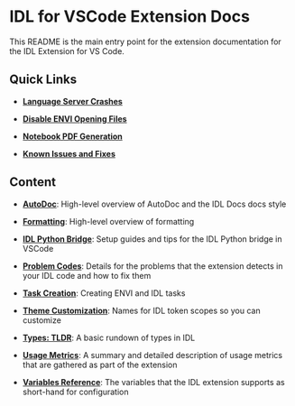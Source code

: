 # IDL for VSCode Extension Docs

This README is the main entry point for the extension documentation for the IDL Extension for VS Code.

## Quick Links

- [**Language Server Crashes**](./general/LANGUAGE_SERVER_CRASHES.md)

- [**Disable ENVI Opening Files**](./general/DISABLE_ENVI_FILE_ASSOCIATIONS.md)

- [**Notebook PDF Generation**](./notebooks/PDF_GENERATION.md)

- [**Known Issues and Fixes**](./general/KNOWN_ISSUES.md)

## Content

- [**AutoDoc**](./general/AUTO_DOC.md): High-level overview of AutoDoc and the IDL Docs docs style

- [**Formatting**](./general/FORMATTING.md): High-level overview of formatting

- [**IDL Python Bridge**](./general/IDL_PYTHON_BRIDGE.md): Setup guides and tips for the IDL Python bridge in VSCode

- [**Problem Codes**](./problem-codes/README.md): Details for the problems that the extension detects in your IDL code and how to fix them

- [**Task Creation**](./general/TASK_CREATION.md): Creating ENVI and IDL tasks

- [**Theme Customization**](./general/CUSTOMIZING_THEMES.md): Names for IDL token scopes so you can customize

- [**Types: TLDR**](./general/TYPES_TLDR.md): A basic rundown of types in IDL

- [**Usage Metrics**](./general/USAGE_METRICS.md): A summary and detailed description of usage metrics that are gathered as part of the extension

- [**Variables Reference**](./general/VARIABLES_REFERENCE.md): The variables that the IDL extension supports as short-hand for configuration
